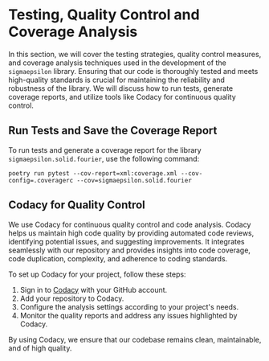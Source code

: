 # Testing, Quality Control and Coverage Analysis

In this section, we will cover the testing strategies, quality control measures, and coverage analysis techniques used in the development of the `sigmaepsilon` library. Ensuring that our code is thoroughly tested and meets high-quality standards is crucial for maintaining the reliability and robustness of the library. We will discuss how to run tests, generate coverage reports, and utilize tools like Codacy for continuous quality control.

## Run Tests and Save the Coverage Report

To run tests and generate a coverage report for the library ``sigmaepsilon.solid.fourier``, use the following command:

```shell
poetry run pytest --cov-report=xml:coverage.xml --cov-config=.coveragerc --cov=sigmaepsilon.solid.fourier
```

## Codacy for Quality Control

We use Codacy for continuous quality control and code analysis. Codacy helps us maintain high code quality by providing automated code reviews, identifying potential issues, and suggesting improvements. It integrates seamlessly with our repository and provides insights into code coverage, code duplication, complexity, and adherence to coding standards.

To set up Codacy for your project, follow these steps:

1. Sign in to [Codacy](https://www.codacy.com/) with your GitHub account.
2. Add your repository to Codacy.
3. Configure the analysis settings according to your project's needs.
4. Monitor the quality reports and address any issues highlighted by Codacy.

By using Codacy, we ensure that our codebase remains clean, maintainable, and of high quality.
